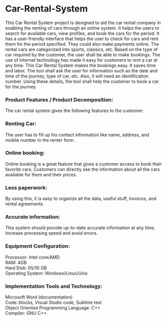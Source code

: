 # Car-Rental-System
This Car Rental System project is designed to aid the car rental company in enabling
the renting of cars through an online system. It helps the users to search for available cars,
view profiles, and book the cars for the period. It has a user-friendly interface that
helps the user to check for cars and rent them for the period specified. They could also
make payments online. The rental cars are categorized into sports, classics, etc. Based
on the type of car required by the customer, the user shall be able to make bookings.
The use of Internet technology has made it easy for customers to rent a car at any
time. This Car Rental System makes the bookings easy. It saves time and labor. The
tool shall ask the user for information such as the date and time of the journey, type of car, etc. 
Also, it will need an identification number. Using these details, the tool shall help the
customer to book a car for the journey.

### Product Features / Product Decomposition:
The car rental system gives the following features to the customer:

### Renting Car:
The user has to fill up his contact information like name, address, and mobile number in the
renter form.

### Online booking:
Online booking is a great feature that gives a customer access to book their favorite
cars. Customers can directly see the information about all the cars available for them
and their prices.

### Less paperwork:
By using this, it is easy to organize all the data, useful stuff, invoices, and rental agreements.

### Accurate information:
This system should provide up-to-date accurate information at any time. Increase
processing speed and avoid errors.

### Equipment Configuration:
Processor: Intel core/AMD </br>
RAM: 4GB </br>
Hard Disk: 05/10 GB </br>
Operating System: Windows/Linux/Unix </br>

### Implementation Tools and Technology:
Microsoft Word (documentation) </br>
Code::blocks, Visual Studio code, Sublime text </br>
Object Oriented Programming Language: C++ </br>
Compiler: GNU C++
